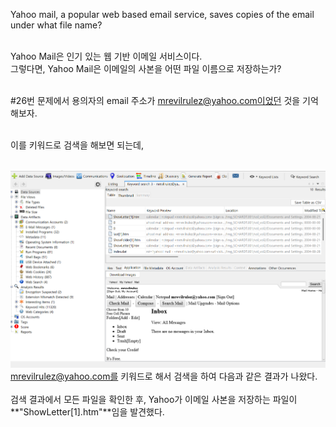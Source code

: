 Yahoo mail, a popular web based email service, saves copies of the email under what file name?<br><br>

Yahoo Mail은 인기 있는 웹 기반 이메일 서비스이다.<br>
그렇다면, Yahoo Mail은 이메일의 사본을 어떤 파일 이름으로 저장하는가?<br><br>

#26번 문제에서 용의자의 email 주소가 mrevilrulez@yahoo.com이었던 것을 기억해보자.<br><br>

이를 키워드로 검색을 해보면 되는데,<br><br>

![alt text](1.png)<br>
mrevilrulez@yahoo.com를 키워드로 해서 검색을 하여 다음과 같은 결과가 나왔다.<br>
<br>
검색 결과에서 모든 파일을 확인한 후, Yahoo가 이메일 사본을 저장하는 파일이 **"ShowLetter[1].htm"**임을 발견했다.
